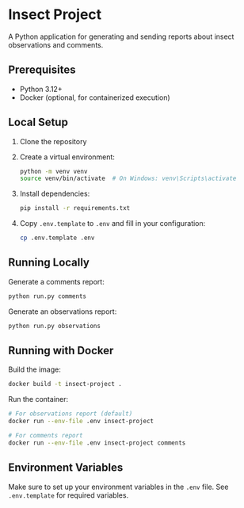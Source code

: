 # Insect Project

A Python application for generating and sending reports about insect
observations and comments.

## Prerequisites

- Python 3.12+
- Docker (optional, for containerized execution)

## Local Setup

1. Clone the repository
2. Create a virtual environment:

   ```bash
   python -m venv venv
   source venv/bin/activate  # On Windows: venv\Scripts\activate
   ```

3. Install dependencies:

   ```bash
   pip install -r requirements.txt
   ```

4. Copy `.env.template` to `.env` and fill in your configuration:

   ```bash
   cp .env.template .env
   ```

## Running Locally

Generate a comments report:

```bash
python run.py comments
```

Generate an observations report:

```bash
python run.py observations
```

## Running with Docker

Build the image:

```bash
docker build -t insect-project .
```

Run the container:

```bash
# For observations report (default)
docker run --env-file .env insect-project

# For comments report
docker run --env-file .env insect-project comments
```

## Environment Variables

Make sure to set up your environment variables in the `.env` file. See
`.env.template` for required variables.
